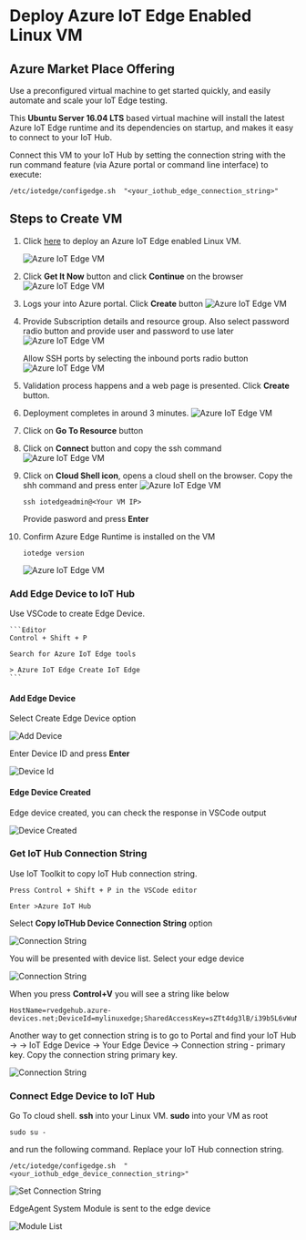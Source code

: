 # Deploy Azure IoT Edge Enabled Linux VM

## Azure Market Place Offering

Use a preconfigured virtual machine to get started quickly, and easily automate and scale your IoT Edge testing.

This **Ubuntu Server 16.04 LTS** based virtual machine will install the latest Azure IoT Edge runtime and its dependencies on startup, and makes it easy to connect to your IoT Hub.

Connect this VM to your IoT Hub by setting the connection string with the run command feature (via Azure portal or command line interface) to execute:

```Linux
/etc/iotedge/configedge.sh  "<your_iothub_edge_connection_string>"
```

## Steps to Create VM

1. Click [here](https://azuremarketplace.microsoft.com/en-us/marketplace/apps/microsoft_iot_edge.iot_edge_vm_ubuntu?tab=Overview) to deploy an Azure IoT Edge enabled Linux VM.

    ![Azure IoT Edge VM](/marketplacedeployment/images/01_marketplace_offering.png)

2. Click **Get It Now** button and click **Continue** on the browser
    ![Azure IoT Edge VM](/marketplacedeployment/images/02_get_it_now_continue.png)

3. Logs your into Azure portal. Click **Create** button
    ![Azure IoT Edge VM](/marketplacedeployment/images/03_create_vm.png)

4. Provide Subscription details and resource group. Also select password radio button and provide user and password to use later
    ![Azure IoT Edge VM](/marketplacedeployment/images/04_create_vm_details.png)

   Allow SSH ports by selecting the inbound ports radio button
    ![Azure IoT Edge VM](/marketplacedeployment/images/05_allow_ssh_port.png)

5. Validation process happens and a web page is presented. Click **Create** button.

6. Deployment completes in around 3 minutes.
    ![Azure IoT Edge VM](/marketplacedeployment/images/06_deployment_complete.png)

7. Click on **Go To Resource** button

8. Click on **Connect** button and copy the ssh command
    ![Azure IoT Edge VM](/marketplacedeployment/images/07_connect_ssh.png)

9. Click on **Cloud Shell icon**, opens a cloud shell on the browser. Copy the shh command and press enter
    ![Azure IoT Edge VM](/marketplacedeployment/images/08_cloud_shell_ssh.png)

    ```Linux
    ssh iotedgeadmin@<Your VM IP>
    ```
    Provide pasword and press **Enter**

10. Confirm Azure Edge Runtime is installed on the VM

    ```Linux
    iotedge version
    ```

    ![Azure IoT Edge VM](/marketplacedeployment/images/09_edge_version.png)

### Add Edge Device to IoT Hub

Use VSCode to create Edge Device.

    ```Editor
    Control + Shift + P

    Search for Azure IoT Edge tools

    > Azure IoT Edge Create IoT Edge
    ```

#### Add Edge Device

Select Create Edge Device option

![Add Device](/marketplacedeployment/images/10_create_edge_device.png)

Enter Device ID and press **Enter**

![Device Id](/marketplacedeployment/images/11_create_edge_device.png)

#### Edge Device Created

Edge device created, you can check the response in VSCode output

![Device Created](/marketplacedeployment/images/12_created_edge_device.png)

### Get IoT Hub Connection String

Use IoT Toolkit to copy IoT Hub connection string.

```editor
Press Control + Shift + P in the VSCode editor

Enter >Azure IoT Hub

```

Select **Copy IoTHub Device Connection String** option

![Connection String](/marketplacedeployment/images/13_device_connection_string.png)

You will be presented with device list. Select your edge device

![Connection String](/marketplacedeployment/images/14_select_edge_device.png)

When you press **Control+V** you will see a string like below

```editor
HostName=rvedgehub.azure-devices.net;DeviceId=mylinuxedge;SharedAccessKey=sZTt4dg3lB/i39b5L6vWuNuZxH7CCWzz7T6q8eA19PQ=
```

Another way to get connection string is to go to Portal and find your IoT Hub -> -> IoT Edge Device -> Your Edge Device ->  Connection string - primary key. Copy the connection string primary key.

![Connection String](/marketplacedeployment/images/15_device_details.png)

### Connect Edge Device to IoT Hub

Go To cloud shell. **ssh** into your Linux VM.
**sudo** into your VM as root

```Linux
sudo su -
```

and run the following command. Replace your IoT Hub connection string.

```editor
/etc/iotedge/configedge.sh  "<your_iothub_edge_device_connection_string>"
```

![Set Connection String](/marketplacedeployment/images/16_attach_device.png)

EdgeAgent System Module is sent to the edge device

![Module List](/marketplacedeployment/images/17_edge_module_list.png)